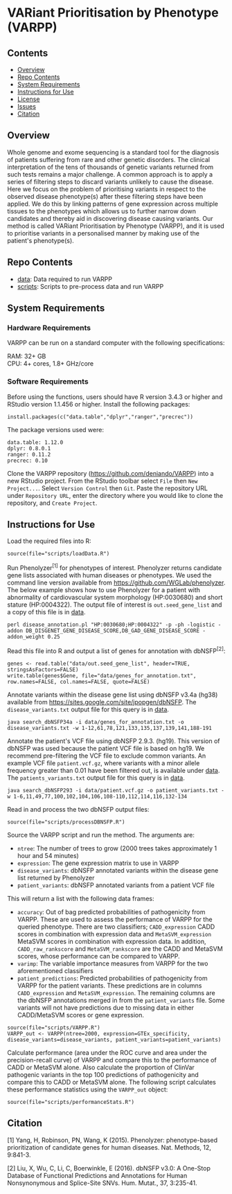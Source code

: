 # VARiant Prioritisation by Phenotype (VARPP)

## Contents

- [Overview](#overview)
- [Repo Contents](#repo-contents)
- [System Requirements](#system-requirements)
- [Instructions for Use](#instructions-for-use)
- [License](./LICENSE)
- [Issues](https://github.com/deniando/VARPP/issues)
- [Citation](#citation)

## Overview

Whole genome and exome sequencing is a standard tool for the diagnosis of patients suffering from rare and other genetic disorders. The clinical interpretation of the tens of thousands of genetic variants returned from such tests remains a major challenge.  A common approach is to apply a series of filtering steps to discard variants unlikely to cause the disease.  Here we focus on the problem of prioritising variants in respect to the observed disease phenotype(s) after these filtering steps have been applied.  We do this by linking patterns of gene expression across multiple tissues to the phenotypes which allows us to further narrow down candidates and thereby aid in discovering disease causing variants.  Our method is called VARiant Prioritisation by Phenotype (VARPP), and it is used to prioritise variants in a personalised manner by making use of the patient's phenotype(s).

## Repo Contents

- [data](./data): Data required to run VARPP
- [scripts](./scripts): Scripts to pre-process data and run VARPP

## System Requirements

### Hardware Requirements

VARPP can be run on a standard computer with the following specifications:

RAM: 32+ GB  
CPU: 4+ cores, 1.8+ GHz/core

### Software Requirements

Before using the functions, users should have R version 3.4.3 or higher and RStudio version 1.1.456 or higher. Install the following packages:

```
install.packages(c("data.table","dplyr","ranger","precrec"))
```

The package versions used were:

```
data.table: 1.12.0
dplyr: 0.8.0.1
ranger: 0.11.2
precrec: 0.10
```

Clone the VARPP repository (https://github.com/deniando/VARPP) into a new RStudio project. From the RStudio toolbar select `File` then `New Project...`. Select `Version Control` then `Git`. Paste the repository URL under `Repository URL`, enter the directory where you would like to clone the repository, and `Create Project`.

## Instructions for Use

Load the required files into R:

```
source(file="scripts/loadData.R")
```

Run Phenolyzer<sup>[1]</sup> for phenotypes of interest.  Phenolyzer returns candidate gene lists associated with human diseases or phenotypes. We used the command line version available from https://github.com/WGLab/phenolyzer.  The below example shows how to use Phenolyzer for a patient with abnormality of cardiovascular system morphology (HP:0030680) and short stature (HP:0004322). The output file of interest is `out.seed_gene_list` and a copy of this file is in [data](./data).
```
perl disease_annotation.pl "HP:0030680;HP:0004322" -p -ph -logistic -addon DB_DISGENET_GENE_DISEASE_SCORE,DB_GAD_GENE_DISEASE_SCORE -addon_weight 0.25
```

Read this file into R and output a list of genes for annotation with dbNSFP<sup>[2]</sup>:
```
genes <- read.table("data/out.seed_gene_list", header=TRUE, stringsAsFactors=FALSE)
write.table(genes$Gene, file="data/genes_for_annotation.txt", row.names=FALSE, col.names=FALSE, quote=FALSE)
```

Annotate variants within the disease gene list using dbNSFP v3.4a (hg38) available from https://sites.google.com/site/jpopgen/dbNSFP. The `disease_variants.txt` output file for this query is in [data](./data).

```
java search_dbNSFP34a -i data/genes_for_annotation.txt -o disease_variants.txt -w 1-12,61,78,121,133,135,137,139,141,188-191
```

Annotate the patient's VCF file using dbNSFP 2.9.3. (hg19). This version of dbNSFP was used because the patient VCF file is based on hg19. We recommend pre-filtering the VCF file to exclude common variants. An example VCF file `patient.vcf.gz`, where variants with a minor allele frequency greater than 0.01 have been filtered out, is available under [data](./data). The `patients_variants.txt` output file for this query is in [data](./data).

```
java search_dbNSFP293 -i data/patient.vcf.gz -o patient_variants.txt -w 1-6,11,49,77,100,102,104,106,108-110,112,114,116,132-134
```

Read in and process the two dbNSFP output files:

```
source(file="scripts/processDBNSFP.R")
```

Source the VARPP script and run the method. The arguments are:

* `ntree`: The number of trees to grow (2000 trees takes approximately 1 hour and 54 minutes)
* `expression`: The gene expression matrix to use in VARPP
* `disease_variants`: dbNSFP annotated variants within the disease gene list returned by Phenolyzer
* `patient_variants`: dbNSFP annotated variants from a patient VCF file

This will return a list with the following data frames:

* `accuracy`: Out of bag predicted probabilities of pathogenicity from VARPP. These are used to assess the performance of VARPP for the queried phenotype. There are two classifiers; `CADD_expression` CADD scores in combination with expression data and `MetaSVM_expression` MetaSVM scores in combination with expression data. In addition, `CADD_raw_rankscore` and `MetaSVM_rankscore` are the CADD and MetaSVM scores, whose performance can be compared to VARPP.
* `varimp`: The variable importance measures from VARPP for the two aforementioned classifiers
* `patient_predictions`: Predicted probabilities of pathogenicity from VARPP for the patient variants. These predictions are in columns `CADD_expression` and `MetaSVM_expression`. The remaining columns are the dbNSFP annotations merged in from the `patient_variants` file. Some variants will not have predictions due to missing data in either CADD/MetaSVM scores or gene expression.

```
source(file="scripts/VARPP.R")
VARPP_out <- VARPP(ntree=2000, expression=GTEx_specificity, disease_variants=disease_variants, patient_variants=patient_variants)
```

Calculate performance (area under the ROC curve and area under the precision-recall curve) of VARPP and compare this to the performance of CADD or MetaSVM alone. Also calculate the proportion of ClinVar pathogenic variants in the top 100 predictions of pathogenicity and compare this to CADD or MetaSVM alone. The following script calculates these performance statistics using the `VARPP_out` object:

```
source(file="scripts/performanceStats.R")
```

## Citation

[1] Yang, H, Robinson, PN, Wang, K (2015). Phenolyzer: phenotype-based prioritization of candidate genes for human diseases. Nat. Methods, 12, 9:841-3.

[2] Liu, X, Wu, C, Li, C, Boerwinkle, E (2016). dbNSFP v3.0: A One-Stop Database of Functional Predictions and Annotations for Human Nonsynonymous and Splice-Site SNVs. Hum. Mutat., 37, 3:235-41.
